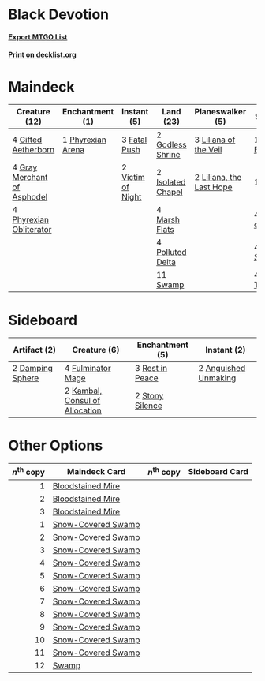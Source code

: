 # Black Devotion

#### [Export MTGO List](../collection/Black%20Devotion/Black%20Devotion.txt)
#### [Print on decklist.org](http://decklist.org/?deckmain=1%09Collective%20Brutality%0A1%09Damnation%0A3%09Fatal%20Push%0A4%09Gifted%20Aetherborn%0A2%09Godless%20Shrine%0A4%09Gray%20Merchant%20of%20Asphodel%0A4%09Inquisition%20of%20Kozilek%0A2%09Isolated%20Chapel%0A3%09Liliana%20of%20the%20Veil%0A2%09Liliana,%20the%20Last%20Hope%0A4%09Lingering%20Souls%0A4%09Marsh%20Flats%0A1%09Phyrexian%20Arena%0A4%09Phyrexian%20Obliterator%0A4%09Polluted%20Delta%0A11%09Swamp%0A4%09Thoughtseize%0A2%09Victim%20of%20Night&deckside=2%09Anguished%20Unmaking%0A2%09Damping%20Sphere%0A4%09Fulminator%20Mage%0A2%09Kambal,%20Consul%20of%20Allocation%0A3%09Rest%20in%20Peace%0A2%09Stony%20Silence)
# Maindeck

|                                            Creature (12)                                             |                                      Enchantment (1)                                       |                                        Instant (5)                                         |                                         Land (23)                                          |                                         Planeswalker (5)                                          |                                           Sorcery (14)                                            |
|------------------------------------------------------------------------------------------------------|--------------------------------------------------------------------------------------------|--------------------------------------------------------------------------------------------|--------------------------------------------------------------------------------------------|---------------------------------------------------------------------------------------------------|---------------------------------------------------------------------------------------------------|
|4 [Gifted Aetherborn](http://gatherer.wizards.com/Pages/Card/Details.aspx?multiverseid=423728)        |1 [Phyrexian Arena](http://gatherer.wizards.com/Pages/Card/Details.aspx?multiverseid=205417)|3 [Fatal Push](http://gatherer.wizards.com/Pages/Card/Details.aspx?multiverseid=423724)     |2 [Godless Shrine](http://gatherer.wizards.com/Pages/Card/Details.aspx?multiverseid=405099) |3 [Liliana of the Veil](http://gatherer.wizards.com/Pages/Card/Details.aspx?multiverseid=425901)   |1 [Collective Brutality](http://gatherer.wizards.com/Pages/Card/Details.aspx?multiverseid=414380)  |
|4 [Gray Merchant of Asphodel](http://gatherer.wizards.com/Pages/Card/Details.aspx?multiverseid=389541)|                                                                                            |2 [Victim of Night](http://gatherer.wizards.com/Pages/Card/Details.aspx?multiverseid=409643)|2 [Isolated Chapel](http://gatherer.wizards.com/Pages/Card/Details.aspx?multiverseid=382189)|2 [Liliana, the Last Hope](http://gatherer.wizards.com/Pages/Card/Details.aspx?multiverseid=414388)|1 [Damnation](http://gatherer.wizards.com/Pages/Card/Details.aspx?multiverseid=425888)             |
|4 [Phyrexian Obliterator](http://gatherer.wizards.com/Pages/Card/Details.aspx?multiverseid=442090)    |                                                                                            |                                                                                            |4 [Marsh Flats](http://gatherer.wizards.com/Pages/Card/Details.aspx?multiverseid=426064)    |                                                                                                   |4 [Inquisition of Kozilek](http://gatherer.wizards.com/Pages/Card/Details.aspx?multiverseid=425900)|
|                                                                                                      |                                                                                            |                                                                                            |4 [Polluted Delta](http://gatherer.wizards.com/Pages/Card/Details.aspx?multiverseid=405104) |                                                                                                   |4 [Lingering Souls](http://gatherer.wizards.com/Pages/Card/Details.aspx?multiverseid=425837)       |
|                                                                                                      |                                                                                            |                                                                                            |11 [Swamp](http://gatherer.wizards.com/Pages/Card/Details.aspx?multiverseid=439603)         |                                                                                                   |4 [Thoughtseize](http://gatherer.wizards.com/Pages/Card/Details.aspx?multiverseid=438676)          |


# Sideboard

|                                       Artifact (2)                                        |                                              Creature (6)                                               |                                     Enchantment (5)                                      |                                          Instant (2)                                          |
|-------------------------------------------------------------------------------------------|---------------------------------------------------------------------------------------------------------|------------------------------------------------------------------------------------------|-----------------------------------------------------------------------------------------------|
|2 [Damping Sphere](http://gatherer.wizards.com/Pages/Card/Details.aspx?multiverseid=443101)|4 [Fulminator Mage](http://gatherer.wizards.com/Pages/Card/Details.aspx?multiverseid=397686)             |3 [Rest in Peace](http://gatherer.wizards.com/Pages/Card/Details.aspx?multiverseid=442021)|2 [Anguished Unmaking](http://gatherer.wizards.com/Pages/Card/Details.aspx?multiverseid=410006)|
|                                                                                           |2 [Kambal, Consul of Allocation](http://gatherer.wizards.com/Pages/Card/Details.aspx?multiverseid=417756)|2 [Stony Silence](http://gatherer.wizards.com/Pages/Card/Details.aspx?multiverseid=425850)|                                                                                               |


# Other Options

|*n*<sup>th</sup> copy|                                        Maindeck Card                                        |*n*<sup>th</sup> copy|Sideboard Card|
|--------------------:|---------------------------------------------------------------------------------------------|---------------------|--------------|
|                    1|[Bloodstained Mire](http://gatherer.wizards.com/Pages/Card/Details.aspx?multiverseid=405094) |                     |              |
|                    2|[Bloodstained Mire](http://gatherer.wizards.com/Pages/Card/Details.aspx?multiverseid=405094) |                     |              |
|                    3|[Bloodstained Mire](http://gatherer.wizards.com/Pages/Card/Details.aspx?multiverseid=405094) |                     |              |
|                    1|[Snow-Covered Swamp](http://gatherer.wizards.com/Pages/Card/Details.aspx?multiverseid=184816)|                     |              |
|                    2|[Snow-Covered Swamp](http://gatherer.wizards.com/Pages/Card/Details.aspx?multiverseid=184816)|                     |              |
|                    3|[Snow-Covered Swamp](http://gatherer.wizards.com/Pages/Card/Details.aspx?multiverseid=184816)|                     |              |
|                    4|[Snow-Covered Swamp](http://gatherer.wizards.com/Pages/Card/Details.aspx?multiverseid=184816)|                     |              |
|                    5|[Snow-Covered Swamp](http://gatherer.wizards.com/Pages/Card/Details.aspx?multiverseid=184816)|                     |              |
|                    6|[Snow-Covered Swamp](http://gatherer.wizards.com/Pages/Card/Details.aspx?multiverseid=184816)|                     |              |
|                    7|[Snow-Covered Swamp](http://gatherer.wizards.com/Pages/Card/Details.aspx?multiverseid=184816)|                     |              |
|                    8|[Snow-Covered Swamp](http://gatherer.wizards.com/Pages/Card/Details.aspx?multiverseid=184816)|                     |              |
|                    9|[Snow-Covered Swamp](http://gatherer.wizards.com/Pages/Card/Details.aspx?multiverseid=184816)|                     |              |
|                   10|[Snow-Covered Swamp](http://gatherer.wizards.com/Pages/Card/Details.aspx?multiverseid=184816)|                     |              |
|                   11|[Snow-Covered Swamp](http://gatherer.wizards.com/Pages/Card/Details.aspx?multiverseid=184816)|                     |              |
|                   12|[Swamp](http://gatherer.wizards.com/Pages/Card/Details.aspx?multiverseid=439603)             |                     |              |

